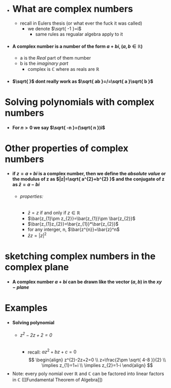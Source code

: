 - # What are complex numbers
	-  recall in Eulers thesis (or what ever the fuck it was called)
		- we denote $\sqrt{ -1 }=i$ 
			- same rules as regualar algebra apply to it
- #### A complex number is a number of the form $a+bi,(a,b\in\mathbb{R})$ 
	- a is the *Real* part of them number
	- b is the *imaginary part*
		- complex is $\mathbb{C}$ where as reals are $\mathbb{R}$ 
- #### $\sqrt{  }$ dont really work as $\sqrt{ ab }=/=\sqrt{ a }\sqrt{ b }$

# Solving polynomials with complex numbers
- #### For $n>0$ we say $\sqrt{ -n }=(\sqrt{ n })i$

# Other properties of complex numbers
- #### if $z=a+bi$ is a complex number, then we define the *absolute value* or the modulus of z as $|z|=\sqrt{ a^{2}+b^{2} }$ and the conjugate of z as $\bar{z}=a-bi$ 
	- ###### properties:
		- $\bar{z}=z$ if and only if $z\in\mathbb{R}$
		- $\bar{z_{1}\pm z_{2}}=\bar{z_{1}}\pm \bar{z_{2}}$
		- $\bar{z_{1}z_{2}}=\bar{z_{1}}*\bar{z_{2}}$
		- for any interger, n, $\bar{z^{n}}=\bar{z}^n$
		- $\bar{z}z=|z|^2$

# sketching complex numbers in the complex plane
- #### A complex number $a+bi$ can be drawn like the vector $(a,b)$ in the $xy-plane$ 
# Examples
- #### Solving polynomial
	- ###### $z^2-2z+2=0$
		- recall: $az^{2}+bz+c=0$
$$
\begin{align}
z^{2}-2z+2=0 \\
z=\frac{2\pm \sqrt{ 4-8 }}{2} \\
\implies z_{1}=1+i \\
\implies z_{2}=1-i
\end{align}
$$
- Note: every poly nomial over $\mathbb{R}$ and $\mathbb{C}$ can be factored into linear factors in $\mathbb{C}$ ([[Fundamental Theorem of Algebra]])
